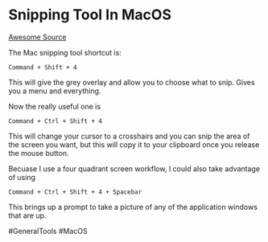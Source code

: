 # Snipping Tool In MacOS

[Awesome Source](https://www.ias.edu/itg/content/keyboard-shortcuts-capture-screen-shot-mac-os-x#:~:text=To%20copy%20a%20portion%20of,screen%20shot%20to%20another%20application.)

The Mac snipping tool shortcut is:

`Command + Shift + 4`

This will give the grey overlay and allow you to choose what to snip. Gives you a menu and everything.

Now the really useful one is 

`Command + Ctrl + Shift + 4`

This will change your cursor to a crosshairs and you can snip the area of the screen you want, but this will copy it to your clipboard once you release the mouse button. 

Becuase I use a four quadrant screen workflow, I could also take advantage of using

`Command + Ctrl + Shift + 4 + Spacebar`

This brings up a prompt to take a picture of any of the application windows that are up.

#GeneralTools 
	#MacOS